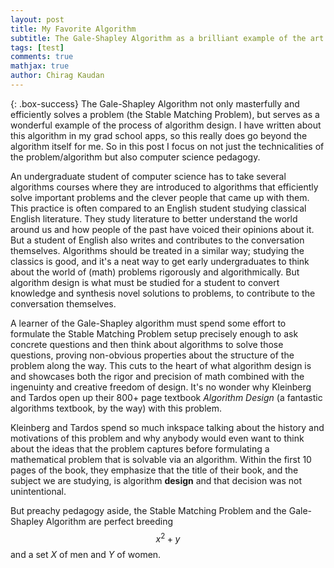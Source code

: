 ```yaml
---
layout: post
title: My Favorite Algorithm
subtitle: The Gale-Shapley Algorithm as a brilliant example of the art of algorithm design 
tags: [test]
comments: true
mathjax: true
author: Chirag Kaudan
---
```


{: .box-success}
The Gale-Shapley Algorithm not only masterfully and efficiently solves a problem (the Stable Matching Problem), but serves as a wonderful example of the process of algorithm design. I have written about this algorithm in my grad school apps, so this really does go beyond the algorithm itself for me. So in this post I focus on not just the technicalities of the problem/algorithm but also computer science pedagogy.

An undergraduate student of computer science has to take several algorithms courses where they are introduced to algorithms that efficiently solve important problems and the clever people that came up with them. This practice is often compared to an English student studying classical English literature. They study literature to better understand 
the world around us and how people of the past have voiced their opinions about it. But a student of English also writes and contributes to the conversation themselves. Algorithms should be
treated in a similar way; studying the classics is good, and it's a neat way to get early undergraduates to think about the world of (math) problems rigorously and algorithmically. But 
algorithm design is what must be studied for a student to convert knowledge and synthesis novel solutions to problems, to contribute to the conversation themselves.

A learner of the Gale-Shapley algorithm must spend some effort to formulate the Stable Matching Problem setup precisely enough to ask concrete questions and then
think about algorithms to solve those questions, proving non-obvious properties about the structure of the problem along the way. This cuts to the heart of what 
algorithm design is and showcases both the rigor and precision of math combined with the ingenuinty and creative freedom of design. It's no wonder why Kleinberg and Tardos
open up their 800+ page textbook _Algorithm Design_ (a fantastic algorithms textbook, by the way) with this problem. 

Kleinberg and Tardos spend so much inkspace talking about the history and motivations of this problem and why anybody would even want to think about the ideas 
that the problem captures before formulating a mathematical problem that is solvable via an algorithm. Within the first 10 pages of the book, they emphasize 
that the title of their book, and the subject we are studying, is algorithm **design** and that decision was not unintentional.

But preachy pedagogy aside, the Stable Matching Problem and the Gale-Shapley Algorithm are perfect breeding $$x^2+y$$ and a set $X$ of men and $Y$ of women.
